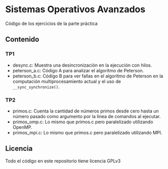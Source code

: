 # Sistemas Operativos Avanzados

Código de los ejercicios de la parte práctica

## Contenido

### TP1

* desync.c: Muestra una desincronización en la ejecución con hilos.
* peterson_a.c: Código A para analizar el algoritmo de Peterson.
* peterson_b.c: Código B para ver fallas en el algoritmo de Peterson en la computación multiprocesamiento actual y el uso de `__sync_synchronize()`.

### TP2

* primos.c: Cuenta la cantidad de números primos desde cero hasta un número pasado como argumento por la línea de comandos al ejecutar.
* primos_omp.c: Lo mismo que primos.c pero paralelizado utilizando OpenMP.
* primos_mpi.c: Lo mismo que primos.c pero paralelizado utilizando MPI.

## Licencia

Todo el código en este repositorio tiene licencia GPLv3
